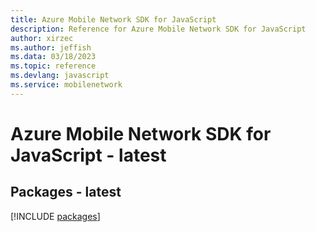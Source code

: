 ```yaml
---
title: Azure Mobile Network SDK for JavaScript
description: Reference for Azure Mobile Network SDK for JavaScript
author: xirzec
ms.author: jeffish
ms.data: 03/18/2023
ms.topic: reference
ms.devlang: javascript
ms.service: mobilenetwork
---
```

# Azure Mobile Network SDK for JavaScript - latest
## Packages - latest
[!INCLUDE [packages](mobile-network-index.md)]